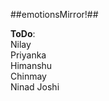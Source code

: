 ##emotionsMirror!##

**ToDo**: <br/>
Nilay <br/>
Priyanka <br/>
Himanshu <br/>
Chinmay <br/>
Ninad Joshi <br/>

